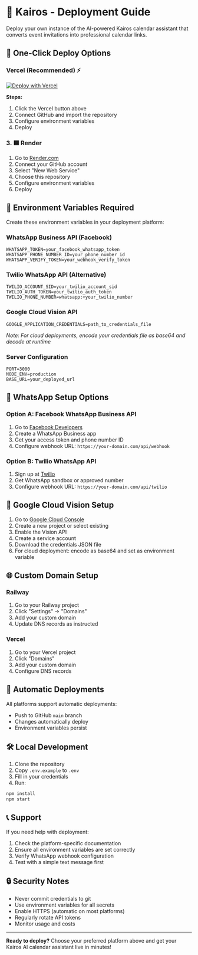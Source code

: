 # 🚀 Kairos - Deployment Guide

Deploy your own instance of the AI-powered Kairos calendar assistant that converts event invitations into professional calendar links.

## 🎯 One-Click Deploy Options

### Vercel (Recommended) ⚡

[![Deploy with Vercel](https://vercel.com/button)](https://vercel.com/new/clone?repository-url=https://github.com/cjsbass/kairos)

**Steps:**
1. Click the Vercel button above
2. Connect GitHub and import the repository
3. Configure environment variables
4. Deploy

### 3. 🟦 Render

1. Go to [Render.com](https://render.com)
2. Connect your GitHub account
3. Select "New Web Service"
4. Choose this repository
5. Configure environment variables
6. Deploy

## 🔧 Environment Variables Required

Create these environment variables in your deployment platform:

### WhatsApp Business API (Facebook)
```
WHATSAPP_TOKEN=your_facebook_whatsapp_token
WHATSAPP_PHONE_NUMBER_ID=your_phone_number_id
WHATSAPP_VERIFY_TOKEN=your_webhook_verify_token
```

### Twilio WhatsApp API (Alternative)
```
TWILIO_ACCOUNT_SID=your_twilio_account_sid
TWILIO_AUTH_TOKEN=your_twilio_auth_token
TWILIO_PHONE_NUMBER=whatsapp:+your_twilio_number
```

### Google Cloud Vision API
```
GOOGLE_APPLICATION_CREDENTIALS=path_to_credentials_file
```
*Note: For cloud deployments, encode your credentials file as base64 and decode at runtime*

### Server Configuration
```
PORT=3000
NODE_ENV=production
BASE_URL=your_deployed_url
```

## 📱 WhatsApp Setup Options

### Option A: Facebook WhatsApp Business API
1. Go to [Facebook Developers](https://developers.facebook.com)
2. Create a WhatsApp Business app
3. Get your access token and phone number ID
4. Configure webhook URL: `https://your-domain.com/api/webhook`

### Option B: Twilio WhatsApp API  
1. Sign up at [Twilio](https://twilio.com)
2. Get WhatsApp sandbox or approved number
3. Configure webhook URL: `https://your-domain.com/api/twilio`

## 🔐 Google Cloud Vision Setup

1. Go to [Google Cloud Console](https://console.cloud.google.com)
2. Create a new project or select existing
3. Enable the Vision API
4. Create a service account
5. Download the credentials JSON file
6. For cloud deployment: encode as base64 and set as environment variable

## 🌐 Custom Domain Setup

### Railway
1. Go to your Railway project
2. Click "Settings" → "Domains"
3. Add your custom domain
4. Update DNS records as instructed

### Vercel
1. Go to your Vercel project
2. Click "Domains"
3. Add your custom domain
4. Configure DNS records

## 🔄 Automatic Deployments

All platforms support automatic deployments:
- Push to GitHub `main` branch
- Changes automatically deploy
- Environment variables persist

## 🛠️ Local Development

1. Clone the repository
2. Copy `.env.example` to `.env`
3. Fill in your credentials
4. Run:
```bash
npm install
npm start
```

## 📞 Support

If you need help with deployment:
1. Check the platform-specific documentation
2. Ensure all environment variables are set correctly
3. Verify WhatsApp webhook configuration
4. Test with a simple text message first

## 🔒 Security Notes

- Never commit credentials to git
- Use environment variables for all secrets
- Enable HTTPS (automatic on most platforms)
- Regularly rotate API tokens
- Monitor usage and costs

---

**Ready to deploy?** Choose your preferred platform above and get your Kairos AI calendar assistant live in minutes! 